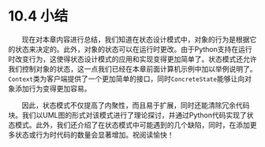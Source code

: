 10.4 小结
===

&nbsp;&nbsp;&nbsp;&nbsp;&nbsp;&nbsp;&nbsp;现在对本章内容进行总结，我们知道在状态设计模式中，对象的行为是根据它的状态来决定的。此外，对象的状态可以在运行时更改。由于Python支持在运行时改变行为，这使得状态设计模式的应用和实现变得更加简单了。状态模式还允许我们控制对象的状态，这一点我们已经在本章前面计算机示例中加以举例说明了。`Context`类为客户端提供了一个更加简单的接口，同时`ConcreteState`能够让向对象添加行为变得更加容易。

&nbsp;&nbsp;&nbsp;&nbsp;&nbsp;&nbsp;&nbsp;因此，状态模式不仅提高了内聚性，而且易于扩展，同时还能清除冗余代码块。我们以UML图的形式对该模式进行了理论探讨，并通过Python代码实现了状态模式。此外，我们还介绍了在状态模式中可能遇到的几个缺陷，同时，在添加更多状态或行为时代码的数量会显著增加。祝阅读愉快！
